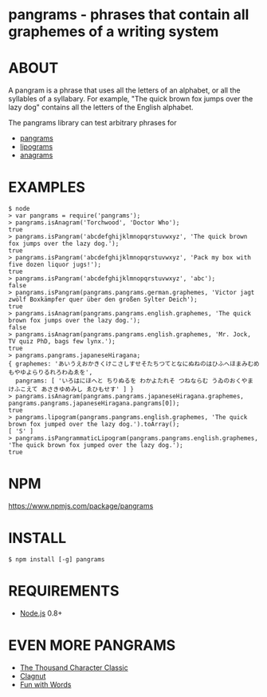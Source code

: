 # pangrams - phrases that contain all graphemes of a writing system

# ABOUT

A pangram is a phrase that uses all the letters of an alphabet, or all the syllables of a syllabary. For example, "The quick brown fox jumps over the lazy dog" contains all the letters of the English alphabet.

The pangrams library can test arbitrary phrases for

* [pangrams](https://en.wikipedia.org/wiki/Pangram)
* [lipograms](https://en.wikipedia.org/wiki/Lipogram)
* [anagrams](https://en.wikipedia.org/wiki/Anagram)

# EXAMPLES

```
$ node
> var pangrams = require('pangrams');
> pangrams.isAnagram('Torchwood', 'Doctor Who');
true
> pangrams.isPangram('abcdefghijklmnopqrstuvwxyz', 'The quick brown fox jumps over the lazy dog.');
true
> pangrams.isPangram('abcdefghijklmnopqrstuvwxyz', 'Pack my box with five dozen liquor jugs!');
true
> pangrams.isPangram('abcdefghijklmnopqrstuvwxyz', 'abc');
false
> pangrams.isPangram(pangrams.pangrams.german.graphemes, 'Victor jagt zwölf Boxkämpfer quer über den großen Sylter Deich');
true
> pangrams.isAnagram(pangrams.pangrams.english.graphemes, 'The quick brown fox jumps over the lazy dog.');
false
> pangrams.isAnagram(pangrams.pangrams.english.graphemes, 'Mr. Jock, TV quiz PhD, bags few lynx.');
true
> pangrams.pangrams.japaneseHiragana;
{ graphemes: 'あいうえおかきくけこさしすせそたちつてとなにぬねのはひふへほまみむめもやゆよらりるれろわゐゑを',
  pangrams: [ 'いろはにほへと ちりぬるを わかよたれそ つねならむ うゐのおくやま けふこえて あさきゆめみし ゑひもせす' ] }
> pangrams.isAnagram(pangrams.pangrams.japaneseHiragana.graphemes, pangrams.pangrams.japaneseHiragana.pangrams[0]);
true
> pangrams.lipogram(pangrams.pangrams.english.graphemes, 'The quick brown fox jumped over the lazy dog.').toArray();
[ 'S' ]
> pangrams.isPangrammaticLipogram(pangrams.pangrams.english.graphemes, 'The quick brown fox jumped over the lazy dog.');
true
```

# NPM

https://www.npmjs.com/package/pangrams

# INSTALL

```
$ npm install [-g] pangrams
```

# REQUIREMENTS

* [Node.js](http://nodejs.org/) 0.8+

# EVEN MORE PANGRAMS

* [The Thousand Character Classic](https://en.wikipedia.org/wiki/Thousand_Character_Classic)
* [Clagnut](http://clagnut.com/blog/2380/)
* [Fun with Words](http://www.fun-with-words.com/pang_example.html)
